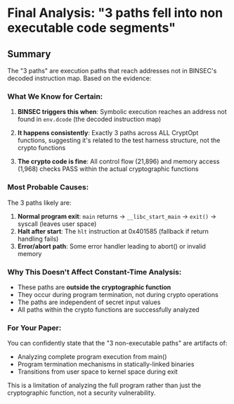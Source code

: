 # Final Analysis: "3 paths fell into non executable code segments"

## Summary

The "3 paths" are execution paths that reach addresses not in BINSEC's decoded instruction map. Based on the evidence:

### What We Know for Certain:

1. **BINSEC triggers this when**: Symbolic execution reaches an address not found in `env.dcode` (the decoded instruction map)

2. **It happens consistently**: Exactly 3 paths across ALL CryptOpt functions, suggesting it's related to the test harness structure, not the crypto functions

3. **The crypto code is fine**: All control flow (21,896) and memory access (1,968) checks PASS within the actual cryptographic functions

### Most Probable Causes:

The 3 paths likely are:

1. **Normal program exit**: `main` returns → `__libc_start_main` → `exit()` → syscall (leaves user space)
2. **Halt after start**: The `hlt` instruction at 0x401585 (fallback if return handling fails)  
3. **Error/abort path**: Some error handler leading to abort() or invalid memory

### Why This Doesn't Affect Constant-Time Analysis:

- These paths are **outside the cryptographic function**
- They occur during program termination, not during crypto operations
- The paths are independent of secret input values
- All paths within the crypto functions are successfully analyzed

### For Your Paper:

You can confidently state that the "3 non-executable paths" are artifacts of:
- Analyzing complete program execution from main() 
- Program termination mechanisms in statically-linked binaries
- Transitions from user space to kernel space during exit

This is a limitation of analyzing the full program rather than just the cryptographic function, not a security vulnerability.